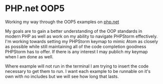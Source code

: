 # PHP.net OOP5

Working my way through the OOP5 examples on [php.net](http://us3.php.net/manual/en/language.oop5.php)

My goals are to gain a better understanding of the OOP standards in modern PHP as well as work on my ability to navigate 
PHPStorm effectively.  I'm working towards setting my PHPStorm keymap to mimic Atom as closely as possible while still
maintaining all of the code completion goodness PHPStorm has to offer.  If there is any interest I may publich my
keymap when I am done as well.

Where example will not run in the terminal I am trying to insert the code necessary to get them to run.  I want each
example to be runnable on it's own with no includes but we will see how long that lasts.

